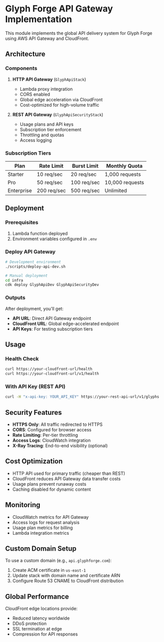 # Glyph Forge API Gateway Implementation

This module implements the global API delivery system for Glyph Forge using AWS API Gateway and CloudFront.

## Architecture

### Components

1. **HTTP API Gateway** (`GlyphApiStack`)
   - Lambda proxy integration
   - CORS enabled
   - Global edge acceleration via CloudFront
   - Cost-optimized for high-volume traffic

2. **REST API Gateway** (`GlyphApiSecurityStack`)
   - Usage plans and API keys
   - Subscription tier enforcement
   - Throttling and quotas
   - Access logging

### Subscription Tiers

| Plan | Rate Limit | Burst Limit | Monthly Quota |
|------|------------|-------------|---------------|
| Starter | 10 req/sec | 20 req/sec | 1,000 requests |
| Pro | 50 req/sec | 100 req/sec | 10,000 requests |
| Enterprise | 200 req/sec | 500 req/sec | Unlimited |

## Deployment

### Prerequisites

1. Lambda function deployed
2. Environment variables configured in `.env`

### Deploy API Gateway

```bash
# Development environment
./scripts/deploy-api-dev.sh

# Manual deployment
cd infra
cdk deploy GlyphApiDev GlyphApiSecurityDev
```

### Outputs

After deployment, you'll get:

- **API URL**: Direct API Gateway endpoint
- **CloudFront URL**: Global edge-accelerated endpoint
- **API Keys**: For testing subscription tiers

## Usage

### Health Check

```bash
curl https://your-cloudfront-url/health
curl https://your-cloudfront-url/v1/health
```

### With API Key (REST API)

```bash
curl -H "x-api-key: YOUR_API_KEY" https://your-rest-api-url/v1/glyphs
```

## Security Features

- **HTTPS Only**: All traffic redirected to HTTPS
- **CORS**: Configured for browser access
- **Rate Limiting**: Per-tier throttling
- **Access Logs**: CloudWatch integration
- **X-Ray Tracing**: End-to-end visibility (optional)

## Cost Optimization

- HTTP API used for primary traffic (cheaper than REST)
- CloudFront reduces API Gateway data transfer costs
- Usage plans prevent runaway costs
- Caching disabled for dynamic content

## Monitoring

- CloudWatch metrics for API Gateway
- Access logs for request analysis
- Usage plan metrics for billing
- Lambda integration metrics

## Custom Domain Setup

To use a custom domain (e.g., `api.glyphforge.com`):

1. Create ACM certificate in `us-east-1`
2. Update stack with domain name and certificate ARN
3. Configure Route 53 CNAME to CloudFront distribution

## Global Performance

CloudFront edge locations provide:
- Reduced latency worldwide
- DDoS protection
- SSL termination at edge
- Compression for API responses